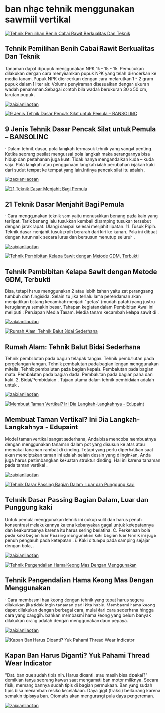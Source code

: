 # ban nhạc tehnik menggunakan sawmiil vertikal
<a href="https://mnn.zoosnet.net/LR/Chatpre.aspx?id=MNN94995150&p=https://topgrinding.com/" target="_blank">![Tehnik Pemilihan Benih Cabai Rawit Berkualitas Dan Teknik ](https://github.com/technlg/images/blob/main/45.jpg)</a>
## Tehnik Pemilihan Benih Cabai Rawit Berkualitas Dan Teknik 
Tanaman dapat dipupuk menggunakan NPK 15 - 15 - 15. Pemupukan dilakukan dengan cara menyiramkan pupuk NPK yang telah diencerkan ke media tanam. Pupuk NPK diencerkan dengan cara melarutkan 1 - 2 gram pupuk dalam 1 liter air. Volume penyiraman disesuaikan dengan ukuran wadah penanaman.Sebagai contoh bila wadah berukuran 30 x 50 cm, larutan pupuk .
<a href="https://mnn.zoosnet.net/LR/Chatpre.aspx?id=MNN94995150&p=https://topgrinding.com/" target="_blank"><img src="https://github.com/technlg/images/raw/main/chat11.jpg" alt="zaixianliaotian"/></a><a href="//whatsapp.shibangsoft.com/WhatsApp.php" ><img src="https://github.com/technlg/images/raw/main/chat11.png" alt=""></a>
<a href="https://mnn.zoosnet.net/LR/Chatpre.aspx?id=MNN94995150&p=https://topgrinding.com/" target="_blank">![9 Jenis Tehnik Dasar Pencak Silat untuk Pemula – BANSOLINC](https://github.com/technlg/images/blob/main/32.jpg)</a>
## 9 Jenis Tehnik Dasar Pencak Silat untuk Pemula – BANSOLINC
· Dalam tehnik dasar, pola langkah termasuk tehnik yang sangat penting. Ketika seorang pesilat menguasai pola langkah maka serangannya bisa hidup dan pertahanan juga kuat. Tidak hanya mengandalkan kuda – kuda saja. Pola langkah atau penggunaan langkah ialah perubahan injakan kaki dari sudut tempat ke tempat yang lain.Intinya pencak silat itu adalah .
<a href="https://mnn.zoosnet.net/LR/Chatpre.aspx?id=MNN94995150&p=https://topgrinding.com/" target="_blank"><img src="https://github.com/technlg/images/raw/main/chat11.jpg" alt="zaixianliaotian"/></a><a href="//whatsapp.shibangsoft.com/WhatsApp.php" ><img src="https://github.com/technlg/images/raw/main/chat11.png" alt=""></a>
<a href="https://mnn.zoosnet.net/LR/Chatpre.aspx?id=MNN94995150&p=https://topgrinding.com/" target="_blank">![21 Teknik Dasar Menjahit Bagi Pemula](https://github.com/technlg/images/blob/main/63.jpg)</a>
## 21 Teknik Dasar Menjahit Bagi Pemula
· Cara menggunakan teknik som yaitu menusukkan benang pada kain yang terlipat. Tarik benang lalu tusukkan kembali disamping tusukan tersebut dengan jarak rapat. Ulangi sampai selesai menjahit lipatan. 11. Tusuk Pipih. Teknik dasar menjahit tusuk pipih berarah dari kiri ke kanan. Pola ini dibuat dengan turun naik secara lurus dan bersusun menutup seluruh .
<a href="https://mnn.zoosnet.net/LR/Chatpre.aspx?id=MNN94995150&p=https://topgrinding.com/" target="_blank"><img src="https://github.com/technlg/images/raw/main/chat11.jpg" alt="zaixianliaotian"/></a><a href="//whatsapp.shibangsoft.com/WhatsApp.php" ><img src="https://github.com/technlg/images/raw/main/chat11.png" alt=""></a>
<a href="https://mnn.zoosnet.net/LR/Chatpre.aspx?id=MNN94995150&p=https://topgrinding.com/" target="_blank">![Tehnik Pembibitan Kelapa Sawit dengan Metode GDM, Terbukti ](https://github.com/technlg/images/blob/main/48.jpg)</a>
## Tehnik Pembibitan Kelapa Sawit dengan Metode GDM, Terbukti 
Bisa, tetapi harus menggunakan 2 atau lebih bahan yaitu zat perangsang tumbuh dan fungisida. Selain itu jika terlalu lama perendaman akan menjadikan batang kecambah menjadi "getas" (mudah patah) yang justru kerugiannya semakin besar. Tahapan kegiatan dalam Pembibitan Awal ini meliputi : Persiapan Media Tanam. Media tanam kecambah kelapa sawit di .
<a href="https://mnn.zoosnet.net/LR/Chatpre.aspx?id=MNN94995150&p=https://topgrinding.com/" target="_blank"><img src="https://github.com/technlg/images/raw/main/chat11.jpg" alt="zaixianliaotian"/></a><a href="//whatsapp.shibangsoft.com/WhatsApp.php" ><img src="https://github.com/technlg/images/raw/main/chat11.png" alt=""></a>
<a href="https://mnn.zoosnet.net/LR/Chatpre.aspx?id=MNN94995150&p=https://topgrinding.com/" target="_blank">![Rumah Alam: Tehnik Balut Bidai Sederhana](https://github.com/technlg/images/blob/main/26.jpg)</a>
## Rumah Alam: Tehnik Balut Bidai Sederhana
Tehnik pembalutan pada bagian telapak tangan. Tehnik pembalutan pada pergelangan tangan. Tehnik pembalutan pada bagian lengan menggunakan mitella. Tehnik pembalutan pada bagian kepala. Pembalutan pada bagian mata. Pembalutan pada bagian dada. Pembalutan pada bagian paha dan kaki. 2. Bidai/Pembidaian . Tujuan utama dalam tehnik pembidaian adalah untuk .
<a href="https://mnn.zoosnet.net/LR/Chatpre.aspx?id=MNN94995150&p=https://topgrinding.com/" target="_blank"><img src="https://github.com/technlg/images/raw/main/chat11.jpg" alt="zaixianliaotian"/></a><a href="//whatsapp.shibangsoft.com/WhatsApp.php" ><img src="https://github.com/technlg/images/raw/main/chat11.png" alt=""></a>
<a href="https://mnn.zoosnet.net/LR/Chatpre.aspx?id=MNN94995150&p=https://topgrinding.com/" target="_blank">![Membuat Taman Vertikal? Ini Dia Langkah-Langkahnya - Edupaint](https://github.com/technlg/images/blob/main/30.jpg)</a>
## Membuat Taman Vertikal? Ini Dia Langkah-Langkahnya - Edupaint
Model taman vertikal sangat sederhana, Anda bisa mencoba membuatnya dengan menggunakan tanaman dalam pot yang disusun ke atas atau memakai tanaman rambat di dinding. Tetapi yang perlu diperhatikan saat akan menciptakan taman ini adalah selain desain yang diinginkan, Anda juga harus pertimbangkan kekuatan struktur dinding. Hal ini karena tanaman pada taman vertikal .
<a href="https://mnn.zoosnet.net/LR/Chatpre.aspx?id=MNN94995150&p=https://topgrinding.com/" target="_blank"><img src="https://github.com/technlg/images/raw/main/chat11.jpg" alt="zaixianliaotian"/></a><a href="//whatsapp.shibangsoft.com/WhatsApp.php" ><img src="https://github.com/technlg/images/raw/main/chat11.png" alt=""></a>
<a href="https://mnn.zoosnet.net/LR/Chatpre.aspx?id=MNN94995150&p=https://topgrinding.com/" target="_blank">![Tehnik Dasar Passing Bagian Dalam, Luar dan Punggung kaki ](https://github.com/technlg/images/blob/main/48.jpg)</a>
## Tehnik Dasar Passing Bagian Dalam, Luar dan Punggung kaki 
Untuk pemula menggunakan tehnik ini cukup sulit dan harus penuh konsentrasi melakukannya karena kebanyakan gagal untuk ketepatannya dan keakurataanya karena itu harus sering berlatiha. C. Perkenaan bola pada kaki bagian luar Passing mengunakan kaki bagian luar tehnik ini juga penuh pengaruh pada ketepatan . ü Kaki ditumpu pada samping sejajar dengan bola, .
<a href="https://mnn.zoosnet.net/LR/Chatpre.aspx?id=MNN94995150&p=https://topgrinding.com/" target="_blank"><img src="https://github.com/technlg/images/raw/main/chat11.jpg" alt="zaixianliaotian"/></a><a href="//whatsapp.shibangsoft.com/WhatsApp.php" ><img src="https://github.com/technlg/images/raw/main/chat11.png" alt=""></a>
<a href="https://mnn.zoosnet.net/LR/Chatpre.aspx?id=MNN94995150&p=https://topgrinding.com/" target="_blank">![Tehnik Pengendalian Hama Keong Mas Dengan Menggunakan ](https://github.com/technlg/images/blob/main/60.jpg)</a>
## Tehnik Pengendalian Hama Keong Mas Dengan Menggunakan 
· Cara membasmi haa keong dengan tehnik yang tepat harus segera dilakukan jika tidak ingin tanaman padi kita habis. Membasmi hama keong dapat dilakukan dengan berbagai cara, mulai dari cara sederhana hingga cara yang canggih. bahkan membasmi hama keong yang belum banyak dilakukan orang adalah dengan menggunakan daun pepaya.
<a href="https://mnn.zoosnet.net/LR/Chatpre.aspx?id=MNN94995150&p=https://topgrinding.com/" target="_blank"><img src="https://github.com/technlg/images/raw/main/chat11.jpg" alt="zaixianliaotian"/></a><a href="//whatsapp.shibangsoft.com/WhatsApp.php" ><img src="https://github.com/technlg/images/raw/main/chat11.png" alt=""></a>
<a href="https://mnn.zoosnet.net/LR/Chatpre.aspx?id=MNN94995150&p=https://topgrinding.com/" target="_blank">![Kapan Ban Harus Diganti? Yuk Pahami Thread Wear Indicator ](https://github.com/technlg/images/blob/main/41.jpg)</a>
## Kapan Ban Harus Diganti? Yuk Pahami Thread Wear Indicator 
"Dat, ban gue sudah tipis nih. Harus diganti, atau masih bisa dipakai?" demikian tanya seorang kawan saat mengamati ban motor miliknya. Secara fisik, memang bannya sudah tipis di bagian permukaan. Ban yang sudah tipis bisa menambah resiko kecelakaan. Daya gigit (traksi) berkurang karena semakin tipisnya ban. Otomatis akan mengurangi pula daya pengereman.
<a href="https://mnn.zoosnet.net/LR/Chatpre.aspx?id=MNN94995150&p=https://topgrinding.com/" target="_blank"><img src="https://github.com/technlg/images/raw/main/chat11.jpg" alt="zaixianliaotian"/></a><a href="//whatsapp.shibangsoft.com/WhatsApp.php" ><img src="https://github.com/technlg/images/raw/main/chat11.png" alt=""></a>
